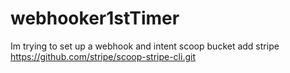 # webhooker1stTimer
Im trying to set up a webhook and intent
scoop bucket add stripe https://github.com/stripe/scoop-stripe-cli.git
